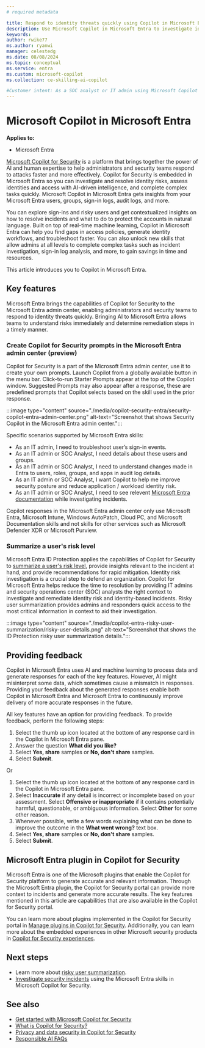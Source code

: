 ```yaml
---
# required metadata

title: Respond to identity threats quickly using Copilot in Microsoft Entra
description: Use Microsoft Copilot in Microsoft Entra to investigate identity risks and troubleshoot identity tasks quickly.
keywords:
author: rwike77
ms.author: ryanwi
manager: celestedg
ms.date: 08/08/2024
ms.topic: conceptual
ms.service: entra
ms.custom: microsoft-copilot
ms.collection: ce-skilling-ai-copilot

#Customer intent: As a SOC analyst or IT admin using Microsoft Copilot in Microsoft Entra, I want to get an understanding of the Microsoft Entra integration, so that I can use it to respond to and remediate identity risks.
---
```


# Microsoft Copilot in Microsoft Entra

**Applies to:**

- Microsoft Entra

[Microsoft Copilot for Security](/security-copilot/microsoft-security-copilot) is a platform that brings together the power of AI and human expertise to help administrators and security teams respond to attacks faster and more effectively. Copilot for Security is embedded in Microsoft Entra so you can investigate and resolve identity risks, assess identities and access with AI-driven intelligence, and complete complex tasks quickly.  Microsoft Copilot in Microsoft Entra gets insights from your Microsoft Entra users, groups, sign-in logs, audit logs, and more. 

You can explore sign-ins and risky users and get contextualized insights on how to resolve incidents and what to do to protect the accounts in natural language.  Built on top of real-time machine learning, Copilot in Microsoft Entra can help you find gaps in access policies, generate identity workflows, and troubleshoot faster. You can also unlock new skills that allow admins at all levels to complete complex tasks such as incident investigation, sign-in log analysis, and more, to gain savings in time and resources.

This article introduces you to Copilot in Microsoft Entra.

## Key features

Microsoft Entra brings the capabilities of Copilot for Security to the Microsoft Entra admin center, enabling administrators and security teams to respond to identity threats quickly. Bringing AI to Microsoft Entra allows teams to understand risks immediately and determine remediation steps in a timely manner.

### Create Copilot for Security prompts in the Microsoft Entra admin center (preview)

Copilot for Security is a part of the Microsoft Entra admin center, use it to create your own prompts.  Launch Copilot from a globally available button in the menu bar. Click-to-run Starter Prompts appear at the top of the Copilot window. Suggested Prompts may also appear after a response, these are predefined prompts that Copilot selects based on the skill used in the prior response. 

:::image type="content" source="./media/copilot-security-entra/security-copilot-entra-admin-center.png" alt-text="Screenshot that shows Security Copilot in the Microsoft Entra admin center.":::

Specific scenarios supported by Microsoft Entra skills: 

- As an IT admin, I need to troubleshoot user’s sign-in events.
- As an IT admin or SOC Analyst, I need details about these users and groups.
- As an IT admin or SOC Analyst, I need to understand changes made in Entra to users, roles, groups, and apps in audit log details.
- As an IT admin or SOC Analyst, I want Copilot to help me improve security posture and reduce application / workload identity risk.
- As an IT admin or SOC Analyst, I need to see relevent [Microsoft Entra documentation](/entra/) while investigating incidents. 

Copilot responses in the Microsoft Entra admin center only use Microsoft Entra, Microsoft Intune, Windows AutoPatch, Cloud PC, and Microsoft Documentation skills and not skills for other services such as Microsoft Defender XDR or Microsoft Purview.

### Summarize a user's risk level

Microsoft Entra ID Protection applies the capabilities of Copilot for Security to [summarize a user's risk level](copilot-entra-risky-user-summarization.md), provide insights relevant to the incident at hand, and provide recommendations for rapid mitigation. Identity risk investigation is a crucial step to defend an organization. Copilot for Microsoft Entra helps reduce the time to resolution by providing IT admins and security operations center (SOC) analysts the right context to investigate and remediate identity risk and identity-based incidents. Risky user summarization provides admins and responders quick access to the most critical information in context to aid their investigation.

:::image type="content" source="./media/copilot-entra-risky-user-summarization/risky-user-details.png" alt-text="Screenshot that shows the ID Protection risky user summarization details.":::

## Providing feedback

Copilot in Microsoft Entra uses AI and machine learning to process data and generate responses for each of the key features. However, AI might misinterpret some data, which sometimes cause a mismatch in responses. Providing your feedback about the generated responses enable both Copilot in Microsoft Entra and Microsoft Entra to continuously improve delivery of more accurate responses in the future.

All key features have an option for providing feedback. To provide feedback, perform the following steps:

1. Select the thumb up icon located at the bottom of any response card in the Copilot in Microsoft Entra pane.
1. Answer the question **What did you like?**
1. Select **Yes, share** samples or **No, don't share** samples.
1. Select **Submit**.

Or

1. Select the thumb up icon located at the bottom of any response card in the Copilot in Microsoft Entra pane.
1. Select **Inaccurate** if any detail is incorrect or incomplete based on your assessment. Select **Offensive or inappropriate** if it contains potentially harmful, questionable, or ambiguous information.  Select **Other** for some other reason.
1. Whenever possible, write a few words explaining what can be done to improve the outcome in the **What went wrong?** text box.
1. Select **Yes, share** samples or **No, don't share** samples.
1. Select **Submit**.


## Microsoft Entra plugin in Copilot for Security

Microsoft Entra is one of the Microsoft plugins that enable the Copilot for Security platform to generate accurate and relevant information. Through the Microsoft Entra plugin, the Copilot for Security portal can provide more context to incidents and generate more accurate results. The key features mentioned in this article are capabilities that are also available in the Copilot for Security portal.

You can learn more about plugins implemented in the Copilot for Security portal in [Manage plugins in Copilot for Security](/security-copilot/manage-plugins). Additionally, you can learn more about the embedded experiences in other Microsoft security products in [Copilot for Security experiences](/security-copilot/experiences-security-copilot).

## Next steps

- Learn more about [risky user summarization](copilot-entra-risky-user-summarization.md).
- [Investigate security incidents](copilot-security-entra-investigate-incident.md) using the Microsoft Entra skills in Microsoft Copilot for Security.

## See also

- [Get started with Microsoft Copilot for Security](/security-copilot/get-started-security-copilot)
- [What is Copilot for Security?](/security-copilot/microsoft-security-copilot)
- [Privacy and data security in Copilot for Security](/security-copilot/privacy-data-security)
- [Responsible AI FAQs](/security-copilot/responsible-ai-overview-security-copilot)


